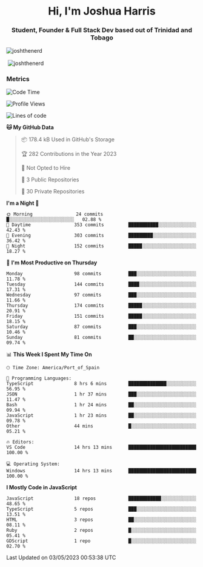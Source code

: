 <h1 align="center">Hi, I'm Joshua Harris</h1>
<h3 align="center">Student, Founder & Full Stack Dev based out of Trinidad and Tobago</h3>

<p align="left"> <img src="https://komarev.com/ghpvc/?username=JoshTheDeveloperr" alt="joshthenerd" /> </p>

<p>&nbsp;<img align="center" src="https://github-readme-stats.vercel.app/api?username=JoshTheDeveloperr&show_icons=true&count_private=true" alt="joshthenerd" /></p>

### Metrics

<!--START_SECTION:waka-->
![Code Time](http://img.shields.io/badge/Code%20Time-320%20hrs%2030%20mins-blue)

![Profile Views](http://img.shields.io/badge/Profile%20Views-0-blue)

![Lines of code](https://img.shields.io/badge/From%20Hello%20World%20I%27ve%20Written-3.1%20million%20lines%20of%20code-blue)

**🐱 My GitHub Data** 

> 📦 178.4 kB Used in GitHub's Storage 
 > 
> 🏆 282 Contributions in the Year 2023
 > 
> 🚫 Not Opted to Hire
 > 
> 📜 3 Public Repositories 
 > 
> 🔑 30 Private Repositories 
 > 
**I'm a Night 🦉** 

```text
🌞 Morning                24 commits          █░░░░░░░░░░░░░░░░░░░░░░░░   02.88 % 
🌆 Daytime                353 commits         ███████████░░░░░░░░░░░░░░   42.43 % 
🌃 Evening                303 commits         █████████░░░░░░░░░░░░░░░░   36.42 % 
🌙 Night                  152 commits         █████░░░░░░░░░░░░░░░░░░░░   18.27 % 
```
📅 **I'm Most Productive on Thursday** 

```text
Monday                   98 commits          ███░░░░░░░░░░░░░░░░░░░░░░   11.78 % 
Tuesday                  144 commits         ████░░░░░░░░░░░░░░░░░░░░░   17.31 % 
Wednesday                97 commits          ███░░░░░░░░░░░░░░░░░░░░░░   11.66 % 
Thursday                 174 commits         █████░░░░░░░░░░░░░░░░░░░░   20.91 % 
Friday                   151 commits         █████░░░░░░░░░░░░░░░░░░░░   18.15 % 
Saturday                 87 commits          ███░░░░░░░░░░░░░░░░░░░░░░   10.46 % 
Sunday                   81 commits          ██░░░░░░░░░░░░░░░░░░░░░░░   09.74 % 
```


📊 **This Week I Spent My Time On** 

```text
🕑︎ Time Zone: America/Port_of_Spain

💬 Programming Languages: 
TypeScript               8 hrs 6 mins        ██████████████░░░░░░░░░░░   56.95 % 
JSON                     1 hr 37 mins        ███░░░░░░░░░░░░░░░░░░░░░░   11.47 % 
Bash                     1 hr 24 mins        ██░░░░░░░░░░░░░░░░░░░░░░░   09.94 % 
JavaScript               1 hr 23 mins        ██░░░░░░░░░░░░░░░░░░░░░░░   09.78 % 
Other                    44 mins             █░░░░░░░░░░░░░░░░░░░░░░░░   05.21 % 

🔥 Editors: 
VS Code                  14 hrs 13 mins      █████████████████████████   100.00 % 

💻 Operating System: 
Windows                  14 hrs 13 mins      █████████████████████████   100.00 % 
```

**I Mostly Code in JavaScript** 

```text
JavaScript               18 repos            ████████████░░░░░░░░░░░░░   48.65 % 
TypeScript               5 repos             ███░░░░░░░░░░░░░░░░░░░░░░   13.51 % 
HTML                     3 repos             ██░░░░░░░░░░░░░░░░░░░░░░░   08.11 % 
Ruby                     2 repos             █░░░░░░░░░░░░░░░░░░░░░░░░   05.41 % 
GDScript                 1 repo              █░░░░░░░░░░░░░░░░░░░░░░░░   02.70 % 
```




 Last Updated on 03/05/2023 00:53:38 UTC
<!--END_SECTION:waka-->
